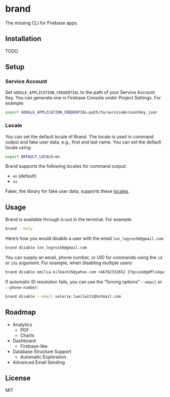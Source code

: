 # brand

The missing CLI for Firebase apps.

## Installation

TODO

## Setup

### Service Account

Set `GOOGLE_APPLICATION_CREDENTIAL` to the path of your Service Account Key. You can generate one in Firebase Console under Project Settings. For example:

```sh
export GOOGLE_APPLICATION_CREDENTIAL=path/to/serviceAccountKey.json
```

### Locale

You can set the default locale of Brand. The locale is used in command output and fake user data, e.g., first and last name. You can set the default locale using:

```sh
export DEFAULT_LOCALE=en
```

Brand supports the following locales for command output:

- `en` (default)
- `sv`

Faker, the library for fake user data, supports these [locales](https://github.com/Marak/Faker.js#localization).

## Usage

Brand is available through `brand` in the terminal. For example:

```sh
brand --help
```

Here’s how you would disable a user with the email `lon_legros56@gmail.com`:

```sh
brand disable lon_legros56@gmail.com
```

You can supply an email, phone number, or UID for commands using the `id` or `ids` argument. For example, when disabling multiple users:

```sh
brand disable emilia.kilback35@yahoo.com +46762332652 IfqcusddgdPlsXqwiNLq9cestmo1
```

If automatic ID resolution fails, you can use the ”forcing options“ `--email` or `--phone-number`:

```sh
brand disable --email valerie.lueilwitz@hotmail.com
```

## Roadmap

- Analytics
  - PDF
  - Charts
- Dashboard
  - Firebase-like
- Database Structure Support
  - Automatic Exploration
- Advanced Email Sending

## License

MIT

